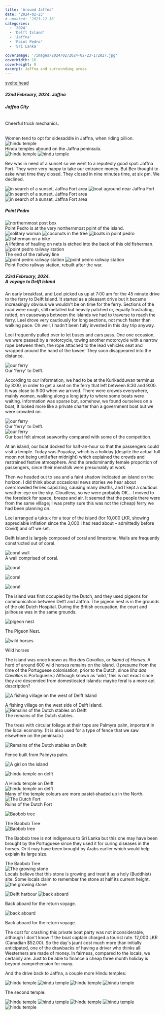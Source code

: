 ```yaml
---
title: 'Around Jaffna'
date: '2024-02-23'
# updated: '2023-12-16'
categories:
  - '2024'
  - 'Delft Island'
  - 'Jaffna'
  - 'Point Pedro'
  - 'Sri Lanka'

coverImage: '/images/2024/02/2024-02-23-172827.jpg'
coverWidth: 16
coverHeight: 9
excerpt: Jaffna and surrounding areas
---
```


<script>
	import Callout from '$lib/components/Callout.svelte'
</script>

<svelte:head>

<title>2024 Sri Lanka</title>
</svelte:head>

<section class="card">
<h5>
  	22nd February, 2024.
  	Jaffna
</h5>
<p></p>
<h5 class="heading">Jaffna City</h5>

<img
  src="/images/2024/02/2024-02-22-095547.jpg"
  alt=""
/>

<div class="caption">Cheerful truck mechanics.</div>
<p></p>
<div class="w-80">
  <img
    src="/images/2024/02/2024-02-22-095941.jpg"
    alt=""
  />
</div>
<img
    src="/images/2024/02/2024-02-22-100009.jpg"
    alt=""
/>
<img
    src="/images/2024/02/2024-02-22-104142.jpg"
    alt=""
/>
<div class="caption">Women tend to opt for sidesaddle in Jaffna, when riding pillion. </div>
<img
    src="/images/2024/02/2024-02-22-152310.jpg"
    alt="hindu temple"
/>
<div class="caption">Hindu temples abound on the Jaffna peninsula.</div>
<img
    src="/images/2024/02/2024-02-22-165821.jpg"
    alt="hindu temple"
/>
<img
    src="/images/2024/02/2024-02-22-165826.jpg"
    alt="hindu temple"
/>
<p>Bev was in need of a sunset so we went to a reputedly good spot: Jaffna Fort. They were very happy to take our entrance money. But Bev thought to aske what time they closed. They closed in nine minutes time, at six pm. We declined.</p>
<img
    src="/images/2024/02/2024-02-22-180935.jpg"
    alt="in search of a sunset, Jaffna Fort area"
/>
<img
    src="/images/2024/02/2024-02-22-174652.jpg"
    alt="boat aground near Jaffna Fort"
/>
<img
    src="/images/2024/02/2024-02-22-174704.jpg"
    alt="in search of a sunset, Jaffna Fort area"
/>
<img
    src="/images/2024/02/2024-02-22-181118.jpg"
    alt="in search of a sunset, Jaffna Fort area"
/>

<h5 class="heading">Point Pedro</h5>
<img
    src="/images/2024/02/2024-02-22-113315.jpg"
    alt="northernmost post box"
/>
<div class="caption">Point Pedro is at the very northernmost point of the island.</div>
<img
    src="/images/2024/02/2024-02-22-115844.jpg"
    alt="solitary woman"
/>
<img
    src="/images/2024/02/2024-02-22-115904.jpg"
    alt="coconuts in the tree"
/>
<img
    src="/images/2024/02/2024-02-22-125518.jpg"
    alt="boats in point pedro"
/>
<img
    src="/images/2024/02/2024-02-22-125650.jpg"
    alt="fisherman on a bike"
/>
<div class="caption">A lifetime of hauling on nets is etched into the back of this old fisherman.</div>
<img
    src="/images/2024/02/2024-02-22-143758.jpg"
    alt="point pedro railway station"
/>
<div class="caption">The end of the railway line</div>
<img
    src="/images/2024/02/2024-02-22-144336.jpg"
    alt="point pedro railway station"
/>
<img
    src="/images/2024/02/2024-02-22-150517.jpg"
    alt="point pedro railway station"
/>
<div class="caption">Point Pedro railway station, rebuilt after the war.</div>

</section>

<section class="card">
<h5>
  	23rd February, 2024.<br/>
  	A voyage to Delft Island
</h5>
<p>An early breakfast, and Leel picked us up at 7:00 am for the 45 minute drive to the ferry to Delft Island. It started as a pleasant drive but it became increasingly obvious we wouldn't be on time for the ferry. Sections of the road were rough, still metalled but heavily patched or, equally frustrating, rutted, on causeways between the islands we had to traverse to reach the ferry. Leel drove very cautiously for long sections, not much faster than walking pace. Oh well, I hadn't been fully invested in this day trip anyway. </p>
<p>Leel frequently pulled over to let buses and cars pass. One one occasion, we were passed by a motorcycle, towing another motorcycle with a narrow rope between them, the rope attached to the lead vehicles seat and wrapped around the hand of the towee! They soon disappeared into the distance.</p>
<img
    src="/images/2024/02/2024-02-23-090654.jpg"
    alt="our ferry"
/>
<div class="caption">Our 'ferry' to Delft.</div>
<p>According to our information, we had to be at the  Kurikadduwan terminus by 8:00, in order to get a seat on the ferry that left between 8:30 and 9:00. It was close to 9:00 when we arrived. There were crowds everywhere, mainly women, walking along a long jetty to where some boats were waiting. Information was sparse but, somehow, we found ourselves on a boat, It looked more like a private charter than a government boat but we were crowded on.</p>
<img
    src="/images/2024/02/2024-02-23-091407.jpg"
    alt="our ferry"
/>
<div class="caption">Our 'ferry' to Delft.</div>
<img
    src="/images/2024/02/2024-02-23-092722.jpg"
    alt="our ferry"
/>
<div class="caption">Our boat felt almost seaworthy compared with some of the competition.</div>
<p>At an island, our boat docked for half-an-hour so that the passengers could visit a temple. Today was Poyaday, which is a holiday (despite the actual full moon not being until after midnight) which explained the crowds and restrained festive atmosphere. And the predominantly female proportion of passengers, since their mensfolk were presumably at work.</p>
<p>Then we headed out to sea and a faint shadow indicated an island on the horizon. I did think about occasional news stories we hear about overcrowded ferries capsizing, causing many deaths, and I kept a cautious weather-eye on the sky. Cloudless, so we were probably OK... I moved to the foredeck for space, breeze and air. It seemed that the people there were from the same village; I was pretty sure this was not the (cheap) ferry we had been planning on.</p>
<p>Leel arranged a tuktuk for a tour of the island (for 10,000 LKR, showing appreciable inflation since the 3,000 I had read about &ndash; admittedly before Covid) and off we set.</p>
<p>Delft Island is largely composed of coral and limestone. Walls are frequently constructed out of coral.</p>
<img
    src="/images/2024/02/2024-02-23-120034.jpg"
    alt="coral wall"
/>
<div class="caption">A wall comprised of coral.</div>
<p></p>
<div class="w-80">
  <img
      src="/images/2024/02/2024-02-23-130630.jpg"
      alt="coral"
  />
</div>
<p></p>
<div class="w-70">
  <img
      src="/images/2024/02/2024-02-23-130653.jpg"
      alt="coral"
  />
</div>

<p></p>

<div class="w-70">
  <img
      src="/images/2024/02/2024-02-23-130658.jpg"
      alt="coral"
  />
</div>
<p>The island was first occupied by the Dutch, and they used pigeons for communication between Delft and Jaffna. The pigeon nest is in the grounds of the old Dutch Hospital. During the British occupation, the court and jailhouse was in the same grounds.</p>

<img
    src="/images/2024/02/2024-02-23-120537.jpg"
    alt="pigeon nest"
/>

<div class="caption">The Pigeon Nest.</div>

<img
    src="/images/2024/02/2024-02-23-122530.jpg"
    alt="wild horses"
/>

<div class="caption">Wild horses</div>

<p>The island was once known as  <em>Ilha das Cavallos</em>, or <em>Island of Horses</em>. A herd of around 600 wild horses remains on the island.  (I presume from the time of the Portuguese colonisation, prior to the Dutch, since <em>Ilha das Cavallos</em> is Portuguese.) Although known as 'wild,' this is not exact since they are descended from domesticated islands: maybe feral is a more apt description?</p>

<!-- <img
    src="/images/2024/02/2024-02-23-122735.jpg"
    alt="Wild horses"
/> -->

<img
    src="/images/2024/02/2024-02-23-124954.jpg"
    alt="A fishing village on the west of Delft Island"
/>

<div class="caption">A fishing village on the west side of Delft Island.</div>
<img
    src="/images/2024/02/2024-02-23-131201.jpg"
    alt="Remains of the Dutch stables on Delft"
/>

<div class="caption">The remains of the Dutch stables.</div>

<p>The trees with circular foliage at their tops are Palmyra palm, important in the local economy. (It is also used for a type of fence that we saw elsewhere on the peninsula.)</p>

<img
    src="/images/2024/02/2024-02-22-115716.jpg"
    alt="Remains of the Dutch stables on Delft"
/>

<div class="caption">Fence built from Palmyra palm.</div>
<p></p>
<div class="w-80">
  <img
      src="/images/2024/02/2024-02-23-131733.jpg"
      alt="A girl on the island"
  />
</div>

<img
      src="/images/2024/02/2024-02-23-132310.jpg"
      alt="hindu temple on delft"
  />

<div class="caption">A Hindu temple on Delft</div>
<img
      src="/images/2024/02/2024-02-23-132325.jpg"
      alt="hindu temple on delft"
  />

<div class="caption">Many of the temple colours are more pastel-shaded up in the North.</div>
<img
      src="/images/2024/02/2024-02-23-134245.jpg"
      alt="The Dutch Fort"
  />

<div class="caption">Ruins of the Dutch Fort</div>

<img
      src="/images/2024/02/2024-02-23-135837.jpg"
      alt="Baobob tree"
  />

<div class="caption">The Baobob Tree</div>
<img
      src="/images/2024/02/2024-02-23-135925.jpg"
      alt="Baobob tree"
  />
<p>The Baobob tree is not indigenous to Sri Lanka but this one may have been brought by the Portuguese since they used it for curing diseases in the horses. Or it may have been brought by Arabs earlier which would help explain its large size.</p>

<div class="caption">The Baobob Tree</div>
<img
      src="/images/2024/02/2024-02-23-140818.jpg"
      alt="The growing stone"
  />

<div class="caption">Locals believe that this stone is growing and treat it as a holy (Buddhist) site. Some locals claim to remember the stone at half its current height.</div>
<img
      src="/images/2024/02/2024-02-23-140841.jpg"
      alt="the growing stone"
  />

<img
      src="/images/2024/02/2024-02-23-142932.jpg"
      alt="Delft harbour"
/>
<img
      src="/images/2024/02/2024-02-23-143600.jpg"
      alt="back aboard"
/>

<div class="caption">Back aboard for the return voyage.</div>

<img
      src="/images/2024/02/2024-02-23-143600.jpg"
      alt="back aboard"
/>

<div class="caption">Back aboard for the return voyage.</div>

<p>The cost for crashing this private boat party was not inconsiderable, although I don't know if the boat captain charged a tourist rate. 12,000 LKR (Canadian $52.00). So the day's jaunt cost much more than initially anticipated, one of the drawbacks of having a driver who thinks all Westerners are made of money. In fairness, compared to the locals, we certainly are. Just to be able to finance a cheap three month holiday is beyond comprehension for many. </p>
<p>And the drive back to Jaffna, a couple more Hindu temples:</p>
<img
      src="/images/2024/02/2024-02-23-162506.jpg"
      alt="hindu temple"
/>
<img
      src="/images/2024/02/2024-02-23-162907.jpg"
      alt="hindu temple"
/>
<img
      src="/images/2024/02/2024-02-23-162914.jpg"
      alt="hindu temple"
/>
<img
      src="/images/2024/02/2024-02-23-163228.jpg"
      alt="hindu temple"
/>
<p>The second temple:</p>
<img
      src="/images/2024/02/2024-02-23-172432.jpg"
      alt="hindu temple"
/>
<img
      src="/images/2024/02/2024-02-23-172501.jpg"
      alt="hindu temple"
/>
<img
      src="/images/2024/02/2024-02-23-172545.jpg"
      alt="hindu temple"
/>
<img
      src="/images/2024/02/2024-02-23-172827.jpg"
      alt="hindu temple"
/>
<img
      src="/images/2024/02/2024-02-23-172648.jpg"
      alt="hindu temple"
/>

</section>
